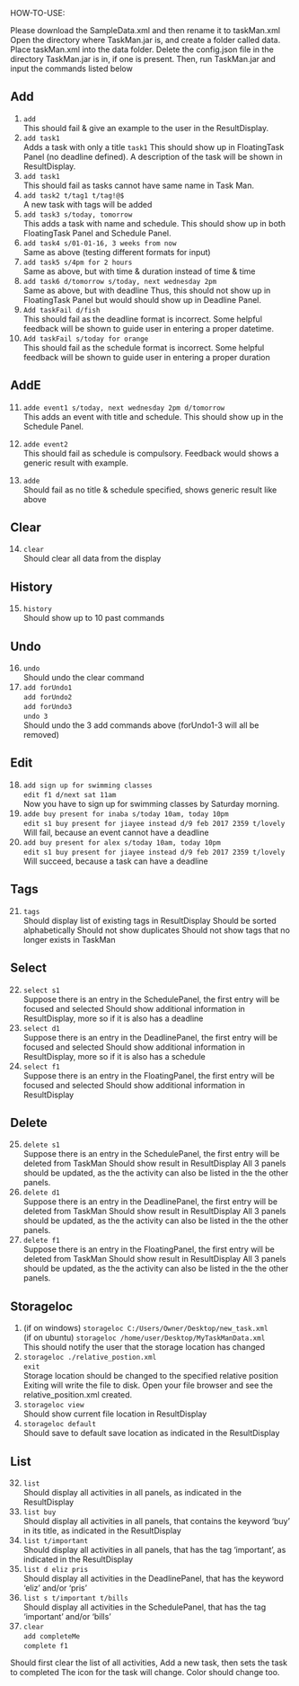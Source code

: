 HOW-TO-USE:

Please download the SampleData.xml and then rename it to taskMan.xml
Open the directory where TaskMan.jar is, and create a folder called data.
Place taskMan.xml into the data folder.
Delete the config.json file in the directory TaskMan.jar is in, if one is present.
Then, run TaskMan.jar and input the commands listed below



## Add


1. `add`<br>
This should fail & give an example to the user in the ResultDisplay.
2. `add task1`<br>
Adds a task with only a title `task1`
This should show up in FloatingTask Panel (no deadline defined).
A description of the task will be shown in ResultDisplay.
3. `add task1`<br>
This should fail as tasks cannot have same name in Task Man.
4. `add task2 t/tag1 t/tag!@$`<br>
A new task with tags will be added
5. `add task3 s/today, tomorrow`<br>
This adds a task with name and schedule.
This should show up in both FloatingTask Panel and Schedule Panel.
6. `add task4 s/01-01-16, 3 weeks from now`<br>
Same as above (testing different formats for input)
7. `add task5 s/4pm for 2 hours`<br>
Same as above, but with time & duration instead of time & time
8. `add task6 d/tomorrow s/today, next wednesday 2pm`<br>
Same as above, but with deadline
Thus, this should not show up in FloatingTask Panel but would should show up in Deadline Panel.
9. `Add taskFail d/fish`<br>
This should fail as the deadline format is incorrect.
Some helpful feedback will be shown to guide user in entering a proper datetime.
10. `Add taskFail s/today for orange`<br>
This should fail as the schedule format is incorrect.
Some helpful feedback will be shown to guide user in entering a proper duration


## AddE


11. `adde event1 s/today, next wednesday 2pm d/tomorrow`<br>
This adds an event with title and schedule.
This should show up in the Schedule Panel.


12. `adde event2`<br>
This should fail as schedule is compulsory.
Feedback would shows a generic result with example.


13. `adde`<br>
Should fail as no title & schedule specified, shows generic result like above


## Clear


14. `clear`<br>
Should clear all data from the display


## History


15. `history`<br>
Should show up to 10 past commands


## Undo


16. `undo`<br>
Should undo the clear command
17. `add forUndo1`<br>
`add forUndo2`<br>
`add forUndo3`<br>
`undo 3`<br>
Should undo the 3 add commands above (forUndo1-3 will all be removed)


## Edit


18. `add sign up for swimming classes`<br>
`edit f1 d/next sat 11am`<br>
Now you have to sign up for swimming classes by Saturday morning.
19. `adde buy present for inaba s/today 10am, today 10pm`<br>
`edit s1 buy present for jiayee instead d/9 feb 2017 2359 t/lovely`<br>
Will fail, because an event cannot have a deadline
20. `add buy present for alex s/today 10am, today 10pm`<br>
`edit s1 buy present for jiayee instead d/9 feb 2017 2359 t/lovely`<br>
Will succeed, because a task can have a deadline




## Tags


21. `tags`<br>
Should display list of existing tags in ResultDisplay
Should be sorted alphabetically
Should not show duplicates
Should not show tags that no longer exists in TaskMan


## Select


22. `select s1`<br>
Suppose there is an entry in the SchedulePanel, the first entry will be focused and selected
Should show additional information in ResultDisplay, more so if it is also has a deadline
23. `select d1`<br>
Suppose there is an entry in the DeadlinePanel, the first entry will be focused and selected
Should show additional information in ResultDisplay, more so if it is also has a schedule
24. `select f1`<br>
Suppose there is an entry in the FloatingPanel, the first entry will be focused and selected
Should show additional information in ResultDisplay


## Delete


25. `delete s1`<br>
Suppose there is an entry in the SchedulePanel, the first entry will be deleted from TaskMan
Should show result in ResultDisplay
All 3 panels should be updated, as the the activity can also be listed in the the other panels.
26. `delete d1`<br>
Suppose there is an entry in the DeadlinePanel, the first entry will be deleted from TaskMan
Should show result in ResultDisplay
All 3 panels should be updated, as the the activity can also be listed in the the other panels.
27. `delete f1`<br>
Suppose there is an entry in the FloatingPanel, the first entry will be deleted from TaskMan
Should show result in ResultDisplay
All 3 panels should be updated, as the the activity can also be listed in the the other panels.


## Storageloc


1. (if on windows) `storageloc C:/Users/Owner/Desktop/new_task.xml`<br>
(if on ubuntu) `storageloc /home/user/Desktop/MyTaskManData.xml`<br>
This should notify the user that the storage location has changed
2. `storageloc ./relative_postion.xml`<br>
`exit`<br>
Storage location should be changed to the specified relative position
Exiting will write the file to disk. Open your file browser and see the relative_position.xml created.
3. `storageloc view`<br>
Should show current file location in ResultDisplay
4. `storageloc default`<br>
Should save to default save location as indicated in the ResultDisplay




## List


32. `list`<br>
Should display all activities in all panels, as indicated in the ResultDisplay
33. `list buy`<br>
Should display all activities in all panels, that contains the keyword ‘buy’ in its title, as indicated in the ResultDisplay
34. `list t/important`<br>
Should display all activities in all panels, that has the tag ‘important’, as indicated in the ResultDisplay
35. `list d eliz pris`<br>
Should display all activities in the DeadlinePanel, that has the keyword ‘eliz’ and/or ‘pris’
36. `list s t/important t/bills`<br>
Should display all activities in the SchedulePanel, that has the tag ‘important’ and/or ‘bills’
37. `clear`<br>
`add completeMe`<br>
`complete f1`<br>


Should first clear the list of all activities,
Add a new task, then sets the task to completed
The icon for the task will change. Color should change too.